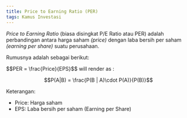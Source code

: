 ```yaml
---
title: Price to Earning Ratio (PER)
tags: Kamus Investasi
---
```

_Price to Earning Ratio_ (biasa disingkat P/E Ratio atau PER) adalah perbandingan antara harga saham _(price)_ dengan laba bersih per saham _(earning per share)_ suatu perusahaan. 

Rumusnya adalah sebagai berikut:

\$$PER = \frac{Price}{EPS}$$ will render as :

$$P(A|B) = \frac{P(B | A)\cdot P(A)}{P(B)}$$

Keterangan:
- Price: Harga saham
- EPS: Laba bersih per saham (Earning per Share)
